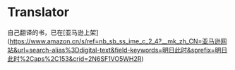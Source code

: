 # Translator
自己翻译的书，已在[亚马逊上架]
(https://www.amazon.cn/s/ref=nb_sb_ss_ime_c_2_4?__mk_zh_CN=亚马逊网站&url=search-alias%3Ddigital-text&field-keywords=明日此时&sprefix=明日此时%2Caps%2C153&crid=2N6SF1VO5WH2R)
